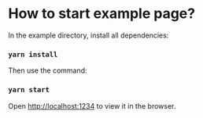 # How to start example page?

In the example directory, install all dependencies:

### `yarn install`

Then use the command:

### `yarn start`

Open [http://localhost:1234](http://localhost:1234) to view it in the browser.
